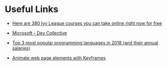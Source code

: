 # Useful Links

* [Here are 380 Ivy League courses you can take online right now for free](https://medium.freecodecamp.org/here-are-380-ivy-league-courses-you-can-take-online-right-now-for-free-9b3ffcbd7b8c)

* [Microsoft - Dev Collective](https://developer.microsoft.com/en-us/collective)

* [Top 3 most popular programming languages in 2018 (and their annual salaries)](https://hackernoon.com/top-3-most-popular-programming-languages-in-2018-and-their-annual-salaries-51b4a7354e06)

* [Animate web page elements with Keyframes](https://medium.com/udacity-google-india-scholars/animate-web-page-elements-with-keyframes-85f90a9ab31a)